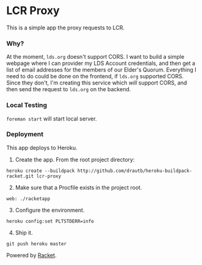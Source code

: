 LCR Proxy
=========

This is a simple app the proxy requests to LCR.

### Why?

At the moment, `lds.org` doesn't support CORS. I want to build a simple webpage where I can provider my LDS Account credentials, and then get a list of email addresses for the members of our Elder's Quorum. Everything I need to do could be done on the frontend, if `lds.org` supported CORS. Since they don't, I'm creating this service which _will_ support CORS, and then send the request to `lds.org` on the backend.

### Local Testing

`foreman start` will start local server.

### Deployment

This app deploys to Heroku.

1. Create the app. From the root project directory:

```
heroku create --buildpack http://github.com/drautb/heroku-buildpack-racket.git lcr-proxy
```

2. Make sure that a Procfile exists in the project root.

```
web: ./racketapp
```

3. Configure the environment.

```
heroku config:set PLTSTDERR=info
```

4. Ship it.

```
git push heroku master
```

Powered by [Racket][1].

[1]: http://racket-lang.org/
